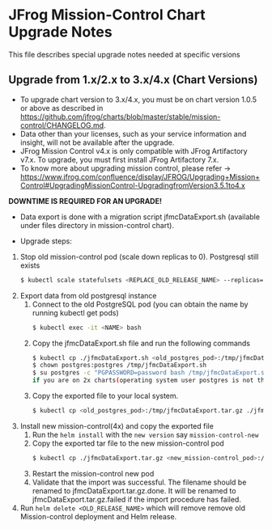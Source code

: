 # JFrog Mission-Control Chart Upgrade Notes
This file describes special upgrade notes needed at specific versions

## Upgrade from 1.x/2.x to 3.x/4.x (Chart Versions)

* To upgrade chart version to 3.x/4.x, you must be on chart version 1.0.5 or above as described in https://github.com/jfrog/charts/blob/master/stable/mission-control/CHANGELOG.md.
* Data other than your licenses, such as your service information and insight, will not be available after the upgrade.
* JFrog Mission Control v4.x is only compatible with JFrog Artifactory v7.x. To upgrade, you must first install JFrog Artifactory 7.x.
* To know more about upgrading mission control, please refer -> https://www.jfrog.com/confluence/display/JFROG/Upgrading+Mission+Control#UpgradingMissionControl-UpgradingfromVersion3.5.1to4.x

**DOWNTIME IS REQUIRED FOR AN UPGRADE!**

* Data export is done with a migration script jfmcDataExport.sh (available under files directory in mission-control chart).

* Upgrade steps:
1. Stop old mission-control pod (scale down replicas to 0). Postgresql still exists
    ```bash
    $ kubectl scale statefulsets <REPLACE_OLD_RELEASE_NAME> --replicas=0
    ```
2. Export data from old postgresql instance
    1. Connect to the old PostgreSQL pod (you can obtain the name by running kubectl get pods)
        ```bash
        $ kubectl exec -it <NAME> bash
        ```
    2. Copy the jfmcDataExport.sh file and run the following commands
        ```bash
        $ kubectl cp ./jfmcDataExport.sh <old_postgres_pod>:/tmp/jfmcDataExport.sh
        $ chown postgres:postgres /tmp/jfmcDataExport.sh
        $ su postgres -c "PGPASSWORD=password bash /tmp/jfmcDataExport.sh --output=/tmp"
        if you are on 2x charts(operating system user postgres is not there) run ./jfmcDataExport.sh --output=/tmp and provide jfmc user password
        ```
    3. Copy the exported file to your local system.
        ```bash
        $ kubectl cp <old_postgres_pod>:/tmp/jfmcDataExport.tar.gz ./jfmcDataExport.tar.gz
        ```
3. Install new mission-control(4x) and copy the exported file
    1. Run the `helm install` with the `new version` say `mission-control-new`
    2. Copy the exported tar file to the new mission-control pod
        ```bash
        $ kubectl cp ./jfmcDataExport.tar.gz <new_mission-control_pod>:/opt/jfrog/mc/var/bootstrap/mc/jfmcDataExport.tar.gz -c mission-control
        ```
    3. Restart the mission-control new pod
    4. Validate that the import was successful. The filename should be renamed to jfmcDataExport.tar.gz.done. It will be renamed to jfmcDataExport.tar.gz.failed if the import procedure has failed.
4. Run `helm delete <OLD_RELEASE_NAME>` which will remove remove old Mission-control deployment and Helm release.
